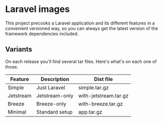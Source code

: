 # Laravel images

This project precooks a Laravel application and its different features in a convenient versioned way, so you can always get the latest version of the framework dependencies included.

## Variants

On each release you'll find several tar files. Here's what's on each one of those.


| Feature   | Description  |    Dist file     |
|-----------|--------------|------------------|
| Simple    | Just Laravel | simple.tar.gz      |
| Jetstream | Jetstream-only | with-jetstream.tar.gz |
| Breeze    | Breeze-only  | with-breeze.tar.gz    |
| Minimal   | Standard setup | app.tar.gz       |

